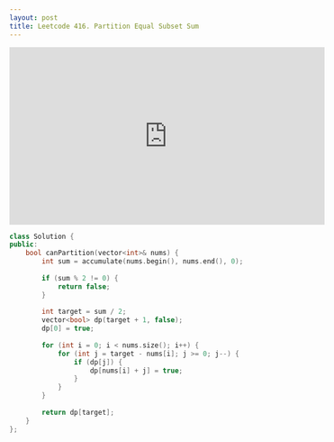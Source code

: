 ```yaml
---
layout: post
title: Leetcode 416. Partition Equal Subset Sum
---
```


<iframe width="560" height="315" src="https://www.youtube.com/embed/iuGhv6iNlHo" frameborder="0" allow="autoplay; encrypted-media" allowfullscreen></iframe>

```cpp
class Solution {
public:
    bool canPartition(vector<int>& nums) {
        int sum = accumulate(nums.begin(), nums.end(), 0);
        
        if (sum % 2 != 0) {
            return false;
        }
        
        int target = sum / 2;
        vector<bool> dp(target + 1, false);
        dp[0] = true;
        
        for (int i = 0; i < nums.size(); i++) {
            for (int j = target - nums[i]; j >= 0; j--) {
                if (dp[j]) {
                    dp[nums[i] + j] = true;
                }
            }
        }
        
        return dp[target];
    }
};
```
